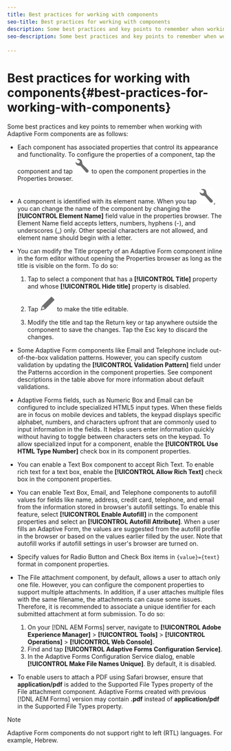 ```yaml
---
title: Best practices for working with components
seo-title: Best practices for working with components
description: Some best practices and key points to remember when working with Adaptive Form components
seo-description: Some best practices and key points to remember when working with Adaptive Form components

---
```


# Best practices for working with components{#best-practices-for-working-with-components}

Some best practices and key points to remember when working with Adaptive Form components are as follows:

* Each component has associated properties that control its appearance and functionality. To configure the properties of a component, tap the component and tap ![properties](assets/Smock_Wrench_18_N.svg) to open the component properties in the Properties browser.
* A component is identified with its element name. When you tap ![properties](assets/Smock_Wrench_18_N.svg), you can change the name of the component by changing the **[!UICONTROL Element Name]** field value in the properties browser. The Element Name field accepts letters, numbers, hyphens (-), and underscores (_) only. Other special characters are not allowed, and element name should begin with a letter.

* You can modify the Title property of an Adaptive Form component inline in the form editor without opening the Properties browser as long as the title is visible on the form. To do so:

    1. Tap to select a component that has a **[!UICONTROL Title]** property and whose **[!UICONTROL Hide title]** property is disabled.

    1. Tap ![Edit icon](assets/Smock_Edit_18_N.svg) to make the title editable.

    1. Modify the title and tap the Return key or tap anywhere outside the component to save the changes. Tap the Esc key to discard the changes.

* Some Adaptive Form components like Email and Telephone include out-of-the-box validation patterns. However, you can specify custom validation by updating the **[!UICONTROL Validation Pattern]** field under the Patterns accordion in the component properties. See component descriptions in the table above for more information about default validations.

* Adaptive Forms fields, such as Numeric Box and Email can be configured to include specialized HTML5 input types. When these fields are in focus on mobile devices and tablets, the keypad displays specific alphabet, numbers, and characters upfront that are commonly used to input information in the fields. It helps users enter information quickly without having to toggle between characters sets on the keypad. To allow specialized input for a component, enable the **[!UICONTROL Use HTML Type Number]** check box in its component properties.

* You can enable a Text Box component to accept Rich Text. To enable rich text for a text box, enable the **[!UICONTROL Allow Rich Text]** check box in the component properties.

* You can enable Text Box, Email, and Telephone components to autofill values for fields like name, address, credit card, telephone, and email from the information stored in browser's autofill settings. To enable this feature, select **[!UICONTROL Enable Autofill]** in the component properties and select an **[!UICONTROL Autofill Attribute]**. When a user fills an Adaptive Form, the values are suggested from the autofill profile in the browser or based on the values earlier filled by the user. Note that autofill works if autofill settings in user's browser are turned on.

* Specify values for Radio Button and Check Box items in `{value}={text}` format in component properties.
* The File attachment component, by default, allows a user to attach only one file. However, you can configure the component properties to support multiple attachments. In addition, if a user attaches multiple files with the same filename, the attachments can cause some issues. Therefore, it is recommended to associate a unique identifier for each submitted attachment at form submission. To do so:

    1. On your [!DNL AEM Forms] server, navigate to **[!UICONTROL Adobe Experience Manager]** &gt; **[!UICONTROL Tools]** &gt; **[!UICONTROL Operations]** &gt; **[!UICONTROL Web Console]**.
    1. Find and tap **[!UICONTROL Adaptive Forms Configuration Service]**.
    1. In the Adaptive Forms Configuration Service dialog, enable **[!UICONTROL Make File Names Unique]**. By default, it is disabled.

* To enable users to attach a PDF using Safari browser, ensure that **application/pdf** is added to the Supported File Types property of the File attachment component. Adaptive Forms created with previous [!DNL AEM Forms] version may contain **.pdf** instead of **application/pdf** in the Supported File Types property.

>[!NOTE]
>
>Adaptive Form components do not support right to left (RTL) languages. For example, Hebrew.